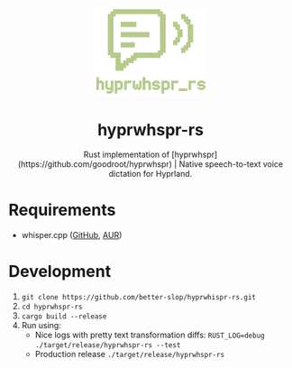 <div align="center">
  <img src="assets/logo.png" alt="hyprwhspr-rs logo" width="200" />
  <h1>hyprwhspr-rs</h1>
  <p>Rust implementation of [hyprwhspr](https://github.com/goodroot/hyprwhspr) | Native speech-to-text voice dictation for Hyprland.</p>
</div>



# Requirements

- whisper.cpp ([GitHub](https://github.com/ggml-org/whisper.cpp), [AUR](https://aur.archlinux.org/packages/whisper.cpp))

# Development

1. `git clone https://github.com/better-slop/hyprwhispr-rs.git`
2. `cd hyprwhspr-rs`
3. `cargo build --release`
4. Run using:
    - Nice logs with pretty text transformation diffs: `RUST_LOG=debug ./target/release/hyprwhspr-rs --test`
    - Production release `./target/release/hyprwhspr-rs`
